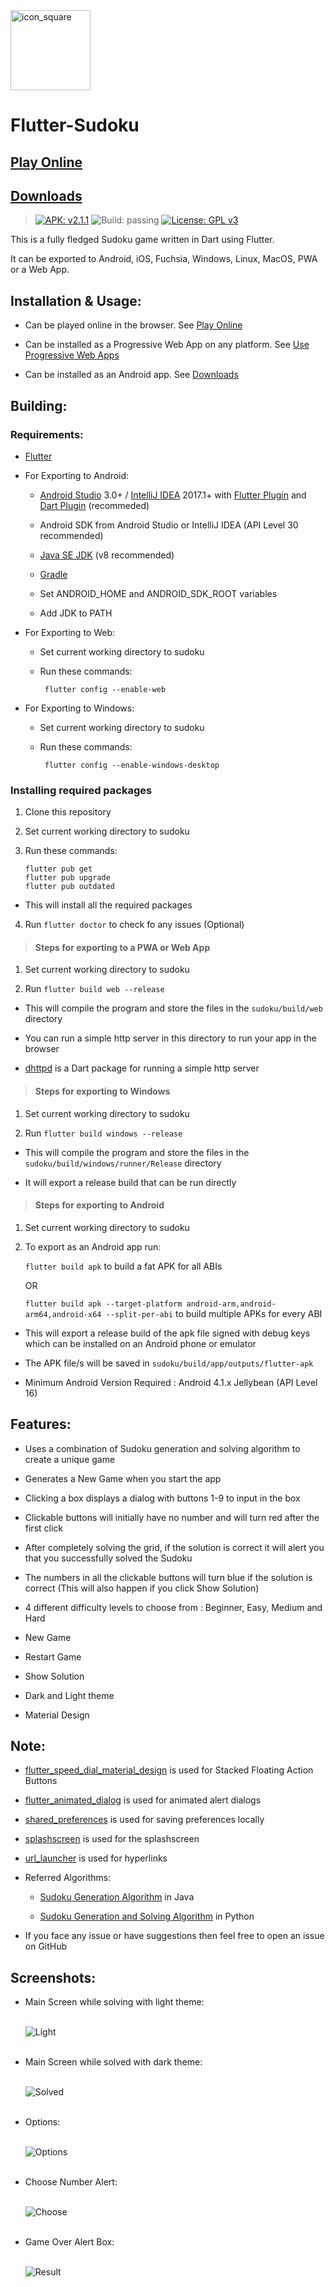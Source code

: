 <img width="128" height="128" src="https://raw.githubusercontent.com/VarunS2002/Flutter-Sudoku/master/sudoku/assets/icon/icon_round.png" alt="icon_square">

# Flutter-Sudoku

## [Play Online](https://sudoku-vs2002.web.app/)

## [Downloads](https://github.com/VarunS2002/Flutter-Sudoku/releases)
>[![APK: v2.1.1](https://img.shields.io/badge/APK-v2.1.1-brightgreen)](https://github.com/VarunS2002/Flutter-Sudoku/releases/download/2.1.1/Sudoku_2.1.1.apk)
![Build: passing](https://img.shields.io/badge/build-passing-brightgreen)
[![License: GPL v3](https://img.shields.io/badge/License-GPLv3-blue.svg)](https://www.gnu.org/licenses/gpl-3.0)

This is a fully fledged Sudoku game written in Dart using Flutter.

It can be exported to Android, iOS, Fuchsia, Windows, Linux, MacOS, PWA or a Web App.

## Installation & Usage:

- Can be played online in the browser. See [Play Online](#play-online)

- Can be installed as a Progressive Web App on any platform. See [Use Progressive Web Apps](https://support.google.com/chrome/answer/9658361?co=GENIE.Platform%3DAndroid&hl=en)

- Can be installed as an Android app. See [Downloads](https://github.com/VarunS2002/Flutter-Sudoku/releases)

## Building:

### Requirements:

- [Flutter](https://flutter.dev/docs/get-started/install)

- For Exporting to Android:

    - [Android Studio](https://developer.android.com/studio#downloads) 3.0+ / [IntelliJ IDEA](https://www.jetbrains.com/idea/download/) 2017.1+ with [Flutter Plugin](https://plugins.jetbrains.com/plugin/9212-flutter) and [Dart Plugin](https://plugins.jetbrains.com/plugin/6351-dart) (recommeded)

    - Android SDK from Android Studio or IntelliJ IDEA (API Level 30 recommended)

    - [Java SE JDK](https://www.oracle.com/in/java/technologies/javase-downloads.html) (v8 recommended)

    - [Gradle](https://gradle.org/releases/)

    - Set ANDROID_HOME and ANDROID_SDK_ROOT variables

    - Add JDK to PATH

- For Exporting to Web:

    - Set current working directory to sudoku

    - Run these commands:
      ```
       flutter config --enable-web
      ```

- For Exporting to Windows:

    - Set current working directory to sudoku

    - Run these commands:
      ```
       flutter config --enable-windows-desktop
      ```

### Installing required packages

1. Clone this repository

2. Set current working directory to sudoku

3. Run these commands:
   ```
   flutter pub get
   flutter pub upgrade
   flutter pub outdated
   ```
-  This will install all the required packages

4. Run `flutter doctor` to check fo any issues (Optional)

>#### Steps for exporting to a PWA or Web App

1. Set current working directory to sudoku

2. Run `flutter build web --release`

- This will compile the program and store the files in the `sudoku/build/web` directory

- You can run a simple http server in this directory to run your app in the browser

- [dhttpd](https://pub.dev/packages/dhttpd) is a Dart package for running a simple http server

>#### Steps for exporting to Windows

1. Set current working directory to sudoku

2. Run `flutter build windows --release`

- This will compile the program and store the files in the `sudoku/build/windows/runner/Release` directory

- It will export a release build that can be run directly

>#### Steps for exporting to Android

1. Set current working directory to sudoku

2. To export as an Android app run:

   `flutter build apk` to build a fat APK for all ABIs

   OR

   `flutter build apk --target-platform android-arm,android-arm64,android-x64 --split-per-abi` to build multiple APKs for every ABI

- This will export a release build of the apk file signed with debug keys which can be installed on an Android phone or emulator

- The APK file/s will be saved in `sudoku/build/app/outputs/flutter-apk`

- Minimum Android Version Required : Android 4.1.x Jellybean (API Level 16)

## Features:

- Uses a combination of Sudoku generation and solving algorithm to create a unique game

- Generates a New Game when you start the app

- Clicking a box displays a dialog with buttons 1-9 to input in the box

- Clickable buttons will initially have no number and will turn red after the first click

- After completely solving the grid, if the solution is correct it will alert you that you successfully solved the Sudoku

- The numbers in all the clickable buttons will turn blue if the solution is correct (This will also happen if you click Show Solution)

- 4 different difficulty levels to choose from :  Beginner, Easy, Medium and Hard

- New Game

- Restart Game

- Show Solution

- Dark and Light theme

- Material Design

## Note:

- [flutter_speed_dial_material_design](https://pub.dev/packages/flutter_speed_dial_material_design) is used for Stacked Floating Action Buttons

- [flutter_animated_dialog](https://pub.dev/packages/flutter_animated_dialog) is used for animated alert dialogs
  
- [shared_preferences](https://pub.dev/packages/shared_preferences) is used for saving preferences locally

- [splashscreen](https://pub.dev/packages/splashscreen) is used for the splashscreen

- [url_launcher](https://pub.dev/packages/url_launcher) is used for hyperlinks
  
- Referred Algorithms:
      
    - [Sudoku Generation Algorithm](https://www.geeksforgeeks.org/program-sudoku-generator/) in Java
    
    - [Sudoku Generation and Solving Algorithm](https://www.101computing.net/sudoku-generator-algorithm/) in Python
      
- If you face any issue or have suggestions then feel free to open an issue on GitHub

## Screenshots:

- Main Screen while solving with light theme:<br><br>

  ![Light](https://i.imgur.com/UOXsle8.png)
  <br><br>

- Main Screen while solved with dark theme:<br><br>

  ![Solved](https://i.imgur.com/MODHngM.png)
  <br><br>

- Options:<br><br>

  ![Options](https://i.imgur.com/LkUsyLB.png)
  <br><br>

- Choose Number Alert:<br><br>

  ![Choose](https://i.imgur.com/516Re9f.png)
  <br><br>

- Game Over Alert Box:<br><br>

  ![Result](https://i.imgur.com/annx3QB.jpg)
